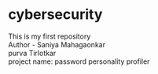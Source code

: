 # cybersecurity
This is my first repository
<br>
Author - Saniya Mahagaonkar
<br>
purva Tirlotkar
<br>
project name: password personality profiler
 
